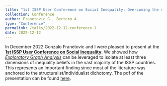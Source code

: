 ```yaml
---
title: "1st ISSP User Conference on Social Inequality: Overcoming the structuralist/individualist dichotomy (Franetovic and Bertero)"
collection: Conference
author: Franetovic G., Bertero A.
type: "Conference"
permalink: /talks/2022-12-12-conference-1
date: 2022-12-12
---
```


In December 2022 Gonzalo Franetovic and I were pleased to present at the [**1st ISSP User Conference on Social Inequality**](https://issp.org/wp-content/uploads/2022/12/ISSP-1st-User-conference-extended-programme_021222-1.pdf). We showed how [*Exploratory Graph Analysis*](https://journals.plos.org/plosone/article?id=10.1371/journal.pone.0174035) can be leveraged to isolate at least three dimensions of inequality beliefs in the vast majority of the ISSP countries. This represents an important finding since most of the literature was anchored to the structuralist/individualist dichotomy. The pdf of the presentation can be found [here](files/ISSP.pdf). 
